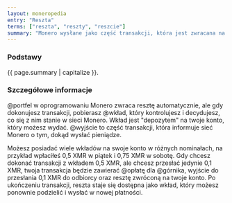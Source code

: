 ```yaml
---
layout: moneropedia
entry: "Reszta"
terms: ["reszta", "reszty", "reszcie"]
summary: "Monero wysłane jako część transakcji, która jest zwracana na twoje konto zamiast być przelana do innego odbiorcy."
---
```


### Podstawy

{{ page.summary | capitalize }}.

### Szczegółowe informacje

@portfel w oprogramowaniu Monero zwraca resztę automatycznie, ale gdy dokonujesz transakcji, pobierasz @wkład, który kontrolujesz i decydujesz, co się z nim stanie w sieci Monero. Wkład jest "depozytem" na twoje konto, który możesz wydać. @wyjście to część transakcji, która informuje sieć Monero o tym, dokąd wysłać pieniądze.

Możesz posiadać wiele wkładów na swoje konto w różnych nominałach, na przykład wpłaciłeś 0,5 XMR w piątek i 0,75 XMR w sobotę. Gdy chcesz dokonać transakcji z wkładem 0,5 XMR, ale chcesz przesłać jedynie 0,1 XMR, twoja transakcja będzie zawierać @opłatę dla @górnika, wyjście do przesłania 0,1 XMR do odbiorcy oraz resztę zwróconą na twoje konto. Po ukończeniu transakcji, reszta staje się dostępna jako wkład, który możesz ponownie podzielić i wysłać w nowej płatności.
